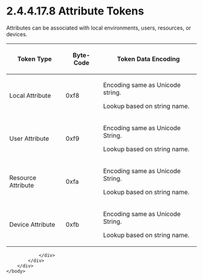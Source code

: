 <html dir="LTR" xmlns:mshelp="http://msdn.microsoft.com/mshelp" xmlns:ddue="http://ddue.schemas.microsoft.com/authoring/2003/5" xmlns:xlink="http://www.w3.org/1999/xlink" xmlns:tool="http://www.microsoft.com/tooltip">
    <head>
        <meta http-equiv="Content-Type" content="text/html; CHARSET=utf-8"></meta>
        <meta name="save" content="history"></meta>
        <title>2.4.4.17.8 Attribute Tokens</title>
        <xml>
            <mshelp:toctitle title="2.4.4.17.8 Attribute Tokens"></mshelp:toctitle>
            <mshelp:rltitle title="[MS-DTYP]: Attribute Tokens"></mshelp:rltitle>
            <mshelp:keyword index="A" term="16382d3c-a612-4f40-9020-c56ff09d4150"></mshelp:keyword>
            <mshelp:attr name="DCSext.ContentType" value="open specification"></mshelp:attr>
            <mshelp:attr name="AssetID" value="16382d3c-a612-4f40-9020-c56ff09d4150"></mshelp:attr>
            <mshelp:attr name="TopicType" value="kbRef"></mshelp:attr>
            <mshelp:attr name="DCSext.Title" value="[MS-DTYP]: Attribute Tokens" />
        </xml>
    </head>
    <body>
        <div id="header">
            <h1 class="heading">2.4.4.17.8 Attribute Tokens</h1>
        </div>
        <div id="mainSection">
            <div id="mainBody">
                <div id="allHistory" class="saveHistory"></div>
                <div id="sectionSection0" class="section" name="collapseableSection">
                    

<p>Attributes can be associated with local environments, users,
resources, or devices.</p>

<table>
 <thead>
  <tr>
   <th>
   <p>Token Type</p>
   </th>
   <th>
   <p>Byte-Code</p>
   </th>
   <th>
   <p>Token Data Encoding</p>
   </th>
  </tr>
 </thead>
 <tr>
  <td>
  <p>Local Attribute</p>
  </td>
  <td>
  <p>0xf8</p>
  </td>
  <td>
  <p>Encoding same as Unicode string. </p>
  <p>Lookup based on string name. </p>
  </td>
 </tr>
 <tr>
  <td>
  <p>User Attribute</p>
  </td>
  <td>
  <p>0xf9</p>
  </td>
  <td>
  <p>Encoding same as Unicode String.</p>
  <p>Lookup based on string name.</p>
  </td>
 </tr>
 <tr>
  <td>
  <p>Resource Attribute</p>
  </td>
  <td>
  <p>0xfa</p>
  </td>
  <td>
  <p>Encoding same as Unicode String.</p>
  <p>Lookup based on string name.</p>
  </td>
 </tr>
 <tr>
  <td>
  <p>Device Attribute</p>
  </td>
  <td>
  <p>0xfb</p>
  </td>
  <td>
  <p>Encoding same as Unicode String.</p>
  <p>Lookup based on string name.</p>
  </td>
 </tr>
</table>

<p> </p>


                </div>
            </div>
        </div>
    </body>
</html>
